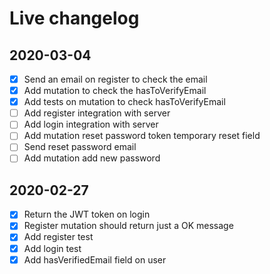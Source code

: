 # Live changelog

## 2020-03-04

- [x] Send an email on register to check the email
- [x] Add mutation to check the hasToVerifyEmail
- [x] Add tests on mutation to check hasToVerifyEmail
- [ ] Add register integration with server
- [ ] Add login integration with server
- [ ] Add mutation reset password token temporary reset field
- [ ] Send reset password email
- [ ] Add mutation add new password

## 2020-02-27

- [x] Return the JWT token on login
- [x] Register mutation should return just a OK message
- [x] Add register test
- [x] Add login test
- [x] Add hasVerifiedEmail field on user
